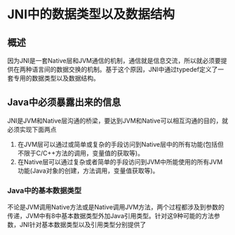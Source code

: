 # JNI中的数据类型以及数据结构

## 概述

因为JNI是一套Native层和JVM通信的机制，通信就是信息交流，所以就必须要提供在两种语言间的数据交换的机制。基于这个原因，JNI中通过typedef定义了一套专用的数据类型以及数据结构。

## Java中必须暴露出来的信息

JNI是JVM和Native层沟通的桥梁，要达到JVM和Native可以相互沟通的目的，就必须实现下面两点

1. 在JVM层可以通过或简单或复杂的手段访问到Native层中的所有功能(包括但不限于C/C++方法的调用，变量值的获取等)。
2. 在Native层可以通过复杂或者简单的手段访问到JVM中所能使用的所有JVM功能(Java对象的创建，方法调用，变量值获取等)。

### Java中的基本数据类型

不论是JVM调用Native方法或是Native调用JVM方法，两个过程都涉及到参数的传递，JVM中有8中基本数据类型外加Java引用类型。针对这9种可能的方法参数，JNI针对基本数据类型以及引用类型分别提供了
